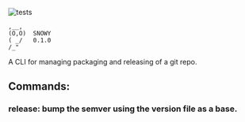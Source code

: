 ![tests](https://github.com/github/docs/actions/workflows/test.yml/badge.svg)

```
,__,
(O,O)  SNOWY
( _/   0.1.0
/_"
```

A CLI for managing packaging and releasing of a git repo.

## Commands:

### release: bump the semver using the version file as a base.
